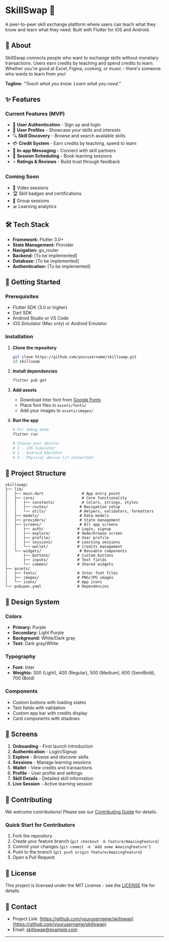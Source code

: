 # SkillSwap 🔄

A peer-to-peer skill exchange platform where users can teach what they know and learn what they need. Built with Flutter for iOS and Android.

## 📱 About

SkillSwap connects people who want to exchange skills without monetary transactions. Users earn credits by teaching and spend credits to learn. Whether you're good at Excel, Figma, cooking, or music - there's someone who wants to learn from you!

**Tagline:** *"Teach what you know. Learn what you need."*

## ✨ Features

### Current Features (MVP)
- 📝 **User Authentication** - Sign up and login
- 👤 **User Profiles** - Showcase your skills and interests
- 🔍 **Skill Discovery** - Browse and search available skills
- 💳 **Credit System** - Earn credits by teaching, spend to learn
- 💬 **In-app Messaging** - Connect with skill partners
- 📅 **Session Scheduling** - Book learning sessions
- ⭐ **Ratings & Reviews** - Build trust through feedback

### Coming Soon
- 🎥 Video sessions
- 🏆 Skill badges and certifications
- 👥 Group sessions
- 📊 Learning analytics

## 🛠 Tech Stack

- **Framework:** Flutter 3.0+
- **State Management:** Provider
- **Navigation:** go_router
- **Backend:** [To be implemented]
- **Database:** [To be implemented]
- **Authentication:** [To be implemented]

## 🚀 Getting Started

### Prerequisites

- Flutter SDK (3.0 or higher)
- Dart SDK
- Android Studio or VS Code
- iOS Simulator (Mac only) or Android Emulator

### Installation

1. **Clone the repository**
   ```bash
   git clone https://github.com/yourusername/skillswap.git
   cd skillswap
   ```

2. **Install dependencies**
   ```bash
   flutter pub get
   ```

3. **Add assets**
    - Download Inter font from [Google Fonts](https://fonts.google.com/specimen/Inter)
    - Place font files in `assets/fonts/`
    - Add your images to `assets/images/`

4. **Run the app**
   ```bash
   # For debug mode
   flutter run
   
   # Choose your device:
   # 1 - iOS Simulator
   # 2 - Android Emulator
   # 3 - Physical device (if connected)
   ```

## 📁 Project Structure

```
skillswap/
├── lib/
│   ├── main.dart                 # App entry point
│   ├── core/                     # Core functionality
│   │   ├── constants/            # Colors, strings, styles
│   │   ├── routes/              # Navigation setup
│   │   └── utils/               # Helpers, validators, formatters
│   ├── models/                  # Data models
│   ├── providers/               # State management
│   ├── screens/                 # All app screens
│   │   ├── auth/               # Login, signup
│   │   ├── explore/            # Home/browse screen
│   │   ├── profile/            # User profile
│   │   ├── sessions/           # Learning sessions
│   │   └── wallet/             # Credits management
│   └── widgets/                 # Reusable components
│       ├── buttons/            # Custom buttons
│       ├── inputs/             # Text fields
│       └── common/             # Shared widgets
├── assets/
│   ├── fonts/                  # Inter font files
│   ├── images/                 # PNG/JPG images
│   └── icons/                  # App icons
└── pubspec.yaml                # Dependencies
```

## 🎨 Design System

### Colors
- **Primary:** Purple 
- **Secondary:** Light Purple
- **Background:** White/Dark gray
- **Text:** Dark gray/White

### Typography
- **Font:** Inter
- **Weights:** 300 (Light), 400 (Regular), 500 (Medium), 600 (SemiBold), 700 (Bold)

### Components
- Custom buttons with loading states
- Text fields with validation
- Custom app bar with credits display
- Card components with shadows

## 📱 Screens

1. **Onboarding** - First launch introduction
2. **Authentication** - Login/Signup
3. **Explore** - Browse and discover skills
4. **Sessions** - Manage learning sessions
5. **Wallet** - View credits and transactions
6. **Profile** - User profile and settings
7. **Skill Details** - Detailed skill information
8. **Live Session** - Active learning session

## 🤝 Contributing

We welcome contributions! Please see our [Contributing Guide](CONTRIBUTING.md) for details.

### Quick Start for Contributors
1. Fork the repository
2. Create your feature branch (`git checkout -b feature/AmazingFeature`)
3. Commit your changes (`git commit -m 'Add some AmazingFeature'`)
4. Push to the branch (`git push origin feature/AmazingFeature`)
5. Open a Pull Request

## 📄 License

This project is licensed under the MIT License - see the [LICENSE](LICENSE) file for details.

## 📧 Contact

- Project Link: [https://github.com/yourusername/skillswap](https://github.com/yourusername/skillswap)
- Email: skillswap@example.com

---




